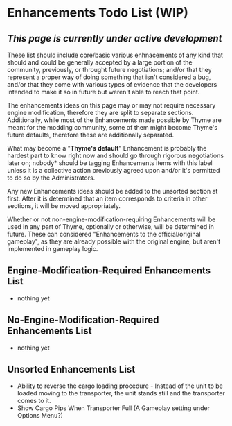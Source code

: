 # Enhancements Todo List (WIP)
## _This page is currently under active development_

These list should include core/basic various enhnacements of any kind that should and could be generally accepted by a large portion of the community, previously, or throught future negotiations; and/or that they represent a proper way of doing something that isn't considered a bug, and/or that they come with various types of evidence that the developers intended to make it so in future but weren't able to reach that point.

The enhancements ideas on this page may or may not require necessary engine modification, therefore they are split to separate sections. Additionally, while most of the Enhancements made possible by Thyme are meant for the modding community, some of them might become Thyme's future defaults, therefore these are additionally separated.

What may become a "**Thyme's default**" Enhancement is probably the hardest part to know right now and should go through rigorous negotiations later on; nobody* should be tagging Enhancements items with this label unless it is a collective action previously agreed upon and/or it's permitted to do so by the Administrators.


Any new Enhancements ideas should be added to the unsorted section at first.
After it is determined that an item corresponds to criteria in other sections, it will be moved appropriately.

Whether or not non-engine-modification-requiring Enhancements will be used in any part of Thyme, optionally or otherwise, will be determined in future. These can considered "Enhancements to the official/original gameplay", as they are already possible with the original engine, but aren't implemented in gameplay logic. 


## Engine-Modification-Required Enhancements List 
* nothing yet

## No-Engine-Modification-Required Enhancements List
* nothing yet

## Unsorted Enhancements List
* Ability to reverse the cargo loading procedure - Instead of the unit to be loaded moving to the transporter, the unit stands still and the transporter comes to it.
* Show Cargo Pips When Transporter Full (A Gameplay setting under Options Menu?)